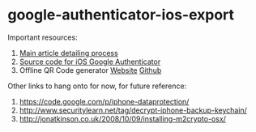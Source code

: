 # google-authenticator-ios-export

Important resources:

1. [Main article detailing process](http://dpron.com/trying-to-extract-google-authenticator-keys-from-ios-backups/)
2. [Source code for iOS Google Authenticator](https://github.com/google/google-authenticator)
3. Offline QR Code generator [Website](http://fukuchi.org/works/qrencode/index.html.en) [Github](https://github.com/fukuchi/libqrencode)

Other links to hang onto for now, for future reference:

1. https://code.google.com/p/iphone-dataprotection/
2. http://www.securitylearn.net/tag/decrypt-iphone-backup-keychain/
3. http://jonatkinson.co.uk/2008/10/09/installing-m2crypto-osx/

